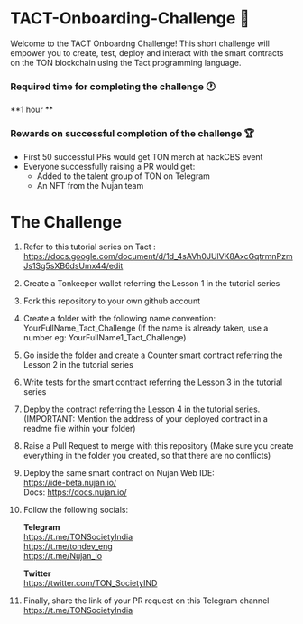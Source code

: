 # TACT-Onboarding-Challenge 🚀

Welcome to the TACT Onboardng Challenge! This short challenge will empower you to create, test, deploy and interact with the smart contracts on the TON blockchain using the Tact programming language. 

### Required time for completing the challenge 🕐

**1 hour 
**
### Rewards on successful completion of the challenge 🏆

- First 50 successful PRs would get TON merch at hackCBS event
- Everyone successfully raising a PR would get:
    - Added to the talent group of TON on Telegram
    - An NFT from the Nujan team
 
# The Challenge

1. Refer to this tutorial series on Tact : <br> https://docs.google.com/document/d/1d_4sAVh0JUlVK8AxcGqtrmnPzmJs1Sg5sXB6dsUmx44/edit
2. Create a Tonkeeper wallet referring the Lesson 1 in the tutorial series
3. Fork this repository to your own github account
4. Create a folder with the following name convention:
    YourFullName_Tact_Challenge (If the name is already taken, use a number eg: YourFullName1_Tact_Challenge)
5. Go inside the folder and create a Counter smart contract referring the Lesson 2 in the tutorial series
6. Write tests for the smart contract referring the Lesson 3 in the tutorial series
7. Deploy the contract referring the Lesson 4 in the tutorial series. (IMPORTANT: Mention the address of your deployed contract in a readme file within your folder)
8. Raise a Pull Request to merge with this repository (Make sure you create everything in the folder you created, so that there are no conflicts)
9. Deploy the same smart contract on Nujan Web IDE: <br>
   https://ide-beta.nujan.io/ <br>
   Docs: https://docs.nujan.io/
10. Follow the following socials:

    **Telegram** <br>
    https://t.me/TONSocietyIndia <br>
    https://t.me/tondev_eng <br>
    https://t.me/Nujan_io <br>

    **Twitter** <br>
    https://twitter.com/TON_SocietyIND

11. Finally, share the link of your PR request on this Telegram channel https://t.me/TONSocietyIndia
